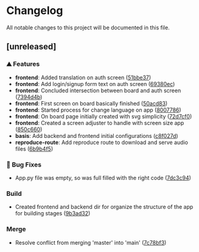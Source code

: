 # Changelog

All notable changes to this project will be documented in this file.

## [unreleased]

### <!-- 0 -->⛰️  Features

-   **frontend**:  Added translation on auth screen ([51bbe37](51bbe3777faaa2a8e239914772c5b20287f1dd56))
-   **frontend**:  Add login/signup form text on auth screen ([69380ec](69380ec32d292b4e4aead10e01b8da038845925c))
-   **frontend**:  Concluded intersection between board and auth screen ([7394d4b](7394d4b53b14c97df6d40e43f64e40925279400b))
-   **frontend**:  First screen on board basically finished ([50acd83](50acd835bc66f46de52dc07c164e147e2aac65fd))
-   **frontend**:  Started process for change language on app ([8007786](8007786a35857e6f8d7baa3e2ce85f221cdcfd53))
-   **frontend**:  On board page initially created with svg simplicity ([72d7cf0](72d7cf0ea455968e34a6f51fc9bffd9b815bd3ae))
-   **frontend**:  Created a screen adjuster to handle with screen size app ([850c660](850c660ccd10f1772e6d4e759c4ebe50a87ce85f))
-   **basis**:  Add backend and frontend initial configurations ([c8f027d](c8f027dd81b9147474b29cfd20e477ad6a9fb0a2))
-   **reproduce-route**:  Add reproduce route to download and serve audio files ([6b9b4f5](6b9b4f50ad9be7cf6a8da0f3eaef7fe08698fa78))

### <!-- 1 -->🐛 Bug Fixes

-   App.py file was empty, so was full filled with the right code ([7dc3c94](7dc3c94acce4981fe882dceab6ac3bca84f9d0a8))

### Build

-   Created frontend and backend dir for organize the structure of the app for building stages ([9b3ad32](9b3ad328c63a5dee3e23cf9c5ccc648d37d10a53))

### Merge

-   Resolve conflict from merging 'master' into 'main' ([7c78bf3](7c78bf36ed10218f653fb739cc9132f620045a49))

<!-- generated by git-cliff -->
